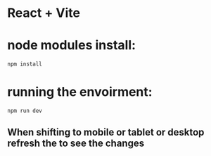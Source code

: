# React + Vite

# node modules install:
```
npm install
```

# running the envoirment:
```
npm run dev
```

<h2>
  <bold>
    When shifting to mobile or tablet or desktop refresh the to see the changes
  </bold>
</h2>
